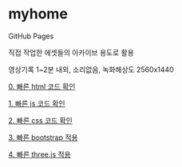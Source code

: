 # myhome
GitHub Pages

직접 작업한 에셋들의 아카이브 용도로 활용

영상기록 1~2분 내외, 소리없음, 녹화해상도 2560x1440

[0. 빠른 html 코드 확인](https://hellogoseknock.github.io/home/video/quick01.mp4)

[1. 빠른 js 코드 확인](https://hellogoseknock.github.io/home/video/quick02.mp4)

[2. 빠른 css 코드 확인](https://hellogoseknock.github.io/home/video/quick03.mp4)

[3. 빠른 bootstrap 적용](https://hellogoseknock.github.io/home/video/quick04.mp4)

[4. 빠른 three.js 적용](https://hellogoseknock.github.io/home/video/quick05.mp4)
